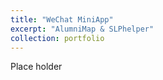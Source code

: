 ```yaml
---
title: "WeChat MiniApp"
excerpt: "AlumniMap & SLPhelper"
collection: portfolio
---
```


Place holder